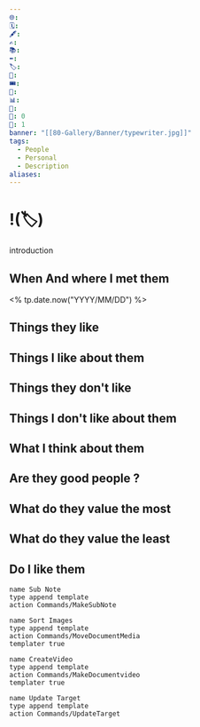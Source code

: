 ```yaml
---
🌐: 
🗓️: 
🖋️: 
✍️: 
📚: 
⬅️: 
🏷️: 
🎫: 
🎟️: 
🔖: 
📊: 
🏁: 
🏹: 0
🎯: 1
banner: "[[80-Gallery/Banner/typewriter.jpg]]"
tags:
  - People
  - Personal
  - Description
aliases:
---
```

# !(🏷️)
introduction

## When And where I met them
<% tp.date.now("YYYY/MM/DD") %>

## Things they like

## Things I like about them

## Things they don't like

## Things I don't like about them

## What I think about them

## Are they good people ?

## What do they value the most

## What do they value the least

## Do I like them

```button
name Sub Note
type append template
action Commands/MakeSubNote
```
```button
name Sort Images
type append template
action Commands/MoveDocumentMedia
templater true
```
```button
name CreateVideo
type append template
action Commands/MakeDocumentvideo
templater true
```
```button
name Update Target
type append template
action Commands/UpdateTarget
```
